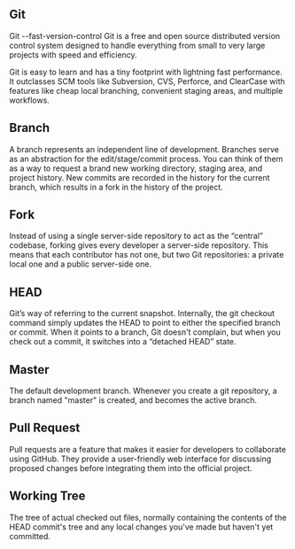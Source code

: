 ## Git ##

Git --fast-version-control
Git is a free and open source distributed version control system designed to handle everything from small to very large projects with speed and efficiency.

Git is easy to learn and has a tiny footprint with lightning fast performance. It outclasses SCM tools like Subversion, CVS, Perforce, and ClearCase with features like cheap local branching, convenient staging areas, and multiple workflows.

## Branch
A branch represents an independent line of development. Branches serve as an abstraction for the edit/stage/commit process. You can think of them as a way to request a brand new working directory, staging area, and project history. New commits are recorded in the history for the current branch, which results in a fork in the history of the project.

## Fork
Instead of using a single server-side repository to act as the “central” codebase, forking gives every developer a server-side repository. This means that each contributor has not one, but two Git repositories: a private local one and a public server-side one.

## HEAD
Git’s way of referring to the current snapshot. Internally, the git checkout command simply updates the HEAD to point to either the specified branch or commit. When it points to a branch, Git doesn't complain, but when you check out a commit, it switches into a “detached HEAD” state.

## Master
The default development branch. Whenever you create a git repository, a branch named "master" is created, and becomes the active branch.


## Pull Request
Pull requests are a feature that makes it easier for developers to collaborate using GitHub. They provide a user-friendly web interface for discussing proposed changes before integrating them into the official project.

## Working Tree
The tree of actual checked out files, normally containing the contents of the HEAD commit's tree and any local changes you've made but haven't yet committed.



